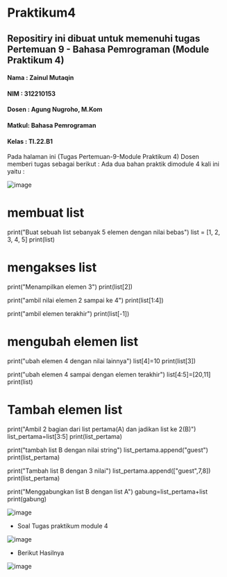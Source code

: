 # Praktikum4
## Repositiry ini dibuat untuk memenuhi tugas Pertemuan 9 - Bahasa Pemrograman (Module Praktikum 4)

#### Nama  : Zainul Mutaqin
#### NIM   : 312210153
#### Dosen : Agung Nugroho, M.Kom
#### Matkul: Bahasa Pemrograman
#### Kelas : TI.22.B1

Pada halaman ini (Tugas Pertemuan-9-Module Praktikum 4) Dosen memberi tugas sebagai berikut :
Ada dua bahan praktik dimodule 4 kali ini yaitu :

![image](https://user-images.githubusercontent.com/115475424/203014267-e02f0e76-2cd6-42e3-af92-90bb026d973a.png)


# membuat list
print("Buat sebuah list sebanyak 5 elemen dengan nilai bebas")
list = [1, 2, 3, 4, 5]
print(list)

# mengakses list
print("Menampilkan elemen 3")
print(list[2])

print("ambil nilai elemen 2 sampai ke 4")
print(list[1:4])

print("ambil elemen terakhir")
print(list[-1])

# mengubah elemen list
print("ubah elemen 4 dengan nilai lainnya")
list[4]=10
print(list[3])

print("ubah elemen 4 sampai dengan elemen terakhir")
list[4:5]=[20,11]
print(list)

# Tambah elemen list
print("Ambil 2 bagian dari list pertama(A) dan jadikan list ke 2(B)")
list_pertama=list[3:5]
print(list_pertama)

print("tambah list B dengan nilai string")
list_pertama.append("guest")
print(list_pertama)

print("Tambah list B dengan 3 nilai")
list_pertama.append(["guest",7,8])
print(list_pertama)

print("Menggabungkan list B dengan list A")
gabung=list_pertama+list
print(gabung)

![image](https://user-images.githubusercontent.com/115475424/203014446-5791d28f-6dd4-419b-9d22-eef4e8a4c8c5.png)


- Soal Tugas praktikum module 4

![image](https://user-images.githubusercontent.com/115475424/203014647-e10d0af5-ea7d-48ed-9509-745f1dfba45a.png)


- Berikut Hasilnya

![image](https://user-images.githubusercontent.com/115475424/203016376-d21a0f41-d1af-4d59-a166-fac8ed5da5af.png)




